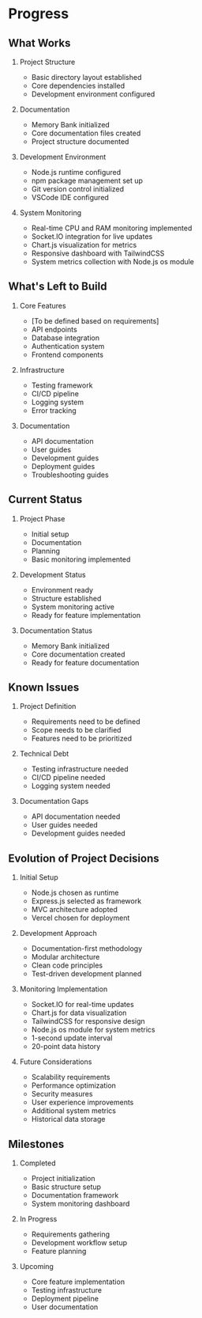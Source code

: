 # Progress

## What Works
1. Project Structure
   - Basic directory layout established
   - Core dependencies installed
   - Development environment configured

2. Documentation
   - Memory Bank initialized
   - Core documentation files created
   - Project structure documented

3. Development Environment
   - Node.js runtime configured
   - npm package management set up
   - Git version control initialized
   - VSCode IDE configured

4. System Monitoring
   - Real-time CPU and RAM monitoring implemented
   - Socket.IO integration for live updates
   - Chart.js visualization for metrics
   - Responsive dashboard with TailwindCSS
   - System metrics collection with Node.js os module

## What's Left to Build
1. Core Features
   - [To be defined based on requirements]
   - API endpoints
   - Database integration
   - Authentication system
   - Frontend components

2. Infrastructure
   - Testing framework
   - CI/CD pipeline
   - Logging system
   - Error tracking

3. Documentation
   - API documentation
   - User guides
   - Development guides
   - Deployment guides
   - Troubleshooting guides

## Current Status
1. Project Phase
   - Initial setup
   - Documentation
   - Planning
   - Basic monitoring implemented

2. Development Status
   - Environment ready
   - Structure established
   - System monitoring active
   - Ready for feature implementation

3. Documentation Status
   - Memory Bank initialized
   - Core documentation created
   - Ready for feature documentation

## Known Issues
1. Project Definition
   - Requirements need to be defined
   - Scope needs to be clarified
   - Features need to be prioritized

2. Technical Debt
   - Testing infrastructure needed
   - CI/CD pipeline needed
   - Logging system needed

3. Documentation Gaps
   - API documentation needed
   - User guides needed
   - Development guides needed

## Evolution of Project Decisions
1. Initial Setup
   - Node.js chosen as runtime
   - Express.js selected as framework
   - MVC architecture adopted
   - Vercel chosen for deployment

2. Development Approach
   - Documentation-first methodology
   - Modular architecture
   - Clean code principles
   - Test-driven development planned

3. Monitoring Implementation
   - Socket.IO for real-time updates
   - Chart.js for data visualization
   - TailwindCSS for responsive design
   - Node.js os module for system metrics
   - 1-second update interval
   - 20-point data history

4. Future Considerations
   - Scalability requirements
   - Performance optimization
   - Security measures
   - User experience improvements
   - Additional system metrics
   - Historical data storage

## Milestones
1. Completed
   - Project initialization
   - Basic structure setup
   - Documentation framework
   - System monitoring dashboard

2. In Progress
   - Requirements gathering
   - Development workflow setup
   - Feature planning

3. Upcoming
   - Core feature implementation
   - Testing infrastructure
   - Deployment pipeline
   - User documentation 